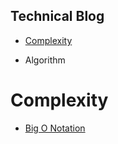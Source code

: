 ## Technical Blog



-  [Complexity](https://www.coursera.org/learn/algorithms-part1/lecture/EcF3P/quick-find)
 


- Algorithm


# Complexity
  -  [Big O Notation](https://www.youtube.com/watch?v=v4cd1O4zkGw)
